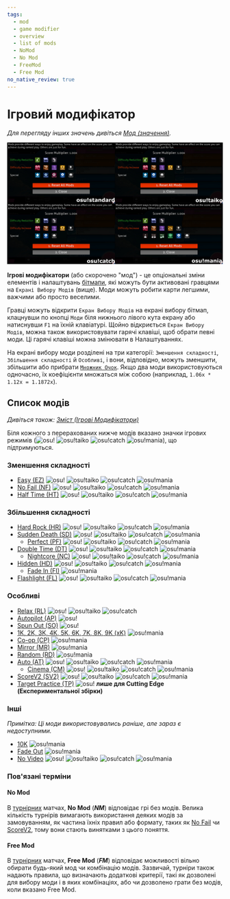 ```yaml
---
tags:
  - mod
  - game modifier
  - overview
  - list of mods
  - NoMod
  - No Mod
  - FreeMod
  - Free Mod
no_native_review: true
---
```


<!-- READ BEFORE EDITING:
- Mods under "List of Mods" are listed by order of appearance on the Mod Selection Screen; same order as /Summary
- Updates to this article should be accompanied with appropriate updates to /Summary -->

# Ігровий модифікатор

*Для перегляду інших значень дивіться [Мод (значення)](/wiki/Disambiguation/Mod).*

![Mod selection screen](img/mod-selection-screen.jpg "порівняння між екранами вибору модів для режимів гри osu!(верхній лівий), osu!taiko (верхній правий), osu!catch (нижній лівий) та osu!mania (нижній правий)")

**Ігрові модифікатори** (або скорочено "мод") - це опціональні зміни елементів і налаштувань [бітмапи](/wiki/Beatmap), які можуть бути активовані гравцями на `Екрані Вибору Модів` (вище). Моди можуть робити карти легшими, важчими або просто веселими.

Гравці можуть відкрити `Екран Вибору Модів` на екрані вибору бітмап, клацнувши по кнопці `Моди` біля нижнього лівого кута екрану або натиснувши `F1` на їхній клавіатурі. Щойно відкриється `Екран Вибору Модів`, можна також використовувати гарячі клавіші, щоб обрати певні моди. Ці гарячі клавіші можна змінювати в Налаштуваннях.

На екрані вибору моди розділені на три категорії: `Зменшення складності`, `Збільшення складності` й `Особливі`, і вони, відповідно, можуть зменшити, збільшити або прибрати [`Множник Очок`](/wiki/Gameplay/Game_modifier/Mod_multiplier). Якщо два моди використовуються одночасно, їх коефіцієнти множаться між собою (наприклад, `1.06x * 1.12x = 1.1872x`).

## Список модів

*Дивіться також: [Зміст (Ігрові Модифікатори)](/wiki/Gameplay/Game_modifier/Summary)*

Біля кожного з перерахованих нижче модів вказано значки ігрових режимів (![][osu!] ![][osu!taiko] ![][osu!catch] ![][osu!mania]), що підтримуються.

### Зменшення складності

- [Easy (EZ)](/wiki/Gameplay/Game_modifier/Easy) ![][osu!] ![][osu!taiko] ![][osu!catch] ![][osu!mania]
- [No Fail (NF)](/wiki/Gameplay/Game_modifier/No_Fail) ![][osu!] ![][osu!taiko] ![][osu!catch] ![][osu!mania]
- [Half Time (HT)](/wiki/Gameplay/Game_modifier/Half_Time) ![][osu!] ![][osu!taiko] ![][osu!catch] ![][osu!mania]

### Збільшення складності

- [Hard Rock (HR)](/wiki/Gameplay/Game_modifier/Hard_Rock) ![][osu!] ![][osu!taiko] ![][osu!catch] ![][osu!mania]
- [Sudden Death (SD)](/wiki/Gameplay/Game_modifier/Sudden_Death) ![][osu!] ![][osu!taiko] ![][osu!catch] ![][osu!mania]
  - [Perfect (PF)](/wiki/Gameplay/Game_modifier/Perfect) ![][osu!] ![][osu!taiko] ![][osu!catch] ![][osu!mania]
- [Double Time (DT)](/wiki/Gameplay/Game_modifier/Double_Time) ![][osu!] ![][osu!taiko] ![][osu!catch] ![][osu!mania]
  - [Nightcore (NC)](/wiki/Gameplay/Game_modifier/Nightcore) ![][osu!] ![][osu!taiko] ![][osu!catch] ![][osu!mania]
- [Hidden (HD)](/wiki/Gameplay/Game_modifier/Hidden) ![][osu!] ![][osu!taiko] ![][osu!catch] ![][osu!mania]
  - [Fade In (FI)](/wiki/Gameplay/Game_modifier/Fade_In) ![][osu!mania]
- [Flashlight (FL)](/wiki/Gameplay/Game_modifier/Flashlight) ![][osu!] ![][osu!taiko] ![][osu!catch] ![][osu!mania]

### Особливі

- [Relax (RL)](/wiki/Gameplay/Game_modifier/Relax) ![][osu!] ![][osu!taiko] ![][osu!catch]
- [Autopilot (AP)](/wiki/Gameplay/Game_modifier/Autopilot) ![][osu!]
- [Spun Out (SO)](/wiki/Gameplay/Game_modifier/Spun_Out) ![][osu!]
- [1K, 2K, 3K, 4K, 5K, 6K, 7K, 8K, 9K (xK)](/wiki/Gameplay/Game_modifier/xK) ![][osu!mania]
- [Co-op (CP)](/wiki/Gameplay/Game_modifier/Co-op) ![][osu!mania]
- [Mirror (MR)](/wiki/Gameplay/Game_modifier/Mirror) ![][osu!mania]
- [Random (RD)](/wiki/Gameplay/Game_modifier/Random) ![][osu!mania]
- [Auto (AT)](/wiki/Gameplay/Game_modifier/Auto) ![][osu!] ![][osu!taiko] ![][osu!catch] ![][osu!mania]
  - [Cinema (CM)](/wiki/Gameplay/Game_modifier/Cinema) ![][osu!] ![][osu!taiko] ![][osu!catch] ![][osu!mania]
- [ScoreV2 (SV2)](/wiki/Gameplay/Game_modifier/ScoreV2) ![][osu!] ![][osu!taiko] ![][osu!catch] ![][osu!mania]
- [Target Practice (TP)](/wiki/Gameplay/Game_modifier/Target_Practice) ![][osu!] **лише для Cutting Edge (Експериментальної збірки)**

### Інші

*Примітка: Ці моди використовувались раніше, але зараз є недоступними.*

- [10K](/wiki/Gameplay/Game_modifier/10K) ![][osu!mania]
- [Fade Out](/wiki/Gameplay/Game_modifier/Fade_Out) ![][osu!mania]
- [No Video](/wiki/Gameplay/Game_modifier/No_Video) ![][osu!] ![][osu!taiko] ![][osu!catch] ![][osu!mania]

### Пов'язані терміни

#### No Mod

В [турнірних](/wiki/Tournaments) матчах, **No Mod** (***NM***) відповідає грі без модів. Велика кількість турнірів вимагають використання деяких модів за замовуванням, як частина їхніх правил або формату, таких як [No Fail](/wiki/Gameplay/Game_modifier/No_Fail) чи [ScoreV2](/wiki/Gameplay/Game_modifier/ScoreV2), тому вони стають винятками з цього поняття.

#### Free Mod

В [турнірних](/wiki/Tournaments) матчах, **Free Mod** (***FM***) відповідає можливості вільно обирати будь-який мод чи комбінацію модів. Зазвичай, турніри також надають правила, що визначають додаткові критерії, такі як дозволені для вибору моди і в яких комбінаціях, або чи дозволено грати без модів, коли вказано Free Mod.

[osu!]: /wiki/shared/mode/osu.png "osu!"
[osu!taiko]: /wiki/shared/mode/taiko.png "osu!taiko"
[osu!catch]: /wiki/shared/mode/catch.png "osu!catch"
[osu!mania]: /wiki/shared/mode/mania.png "osu!mania"
